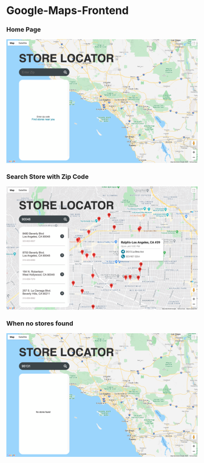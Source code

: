 # Google-Maps-Frontend

### Home Page
![GitHub Logo](/assests/images/home-page.png)

### Search Store with Zip Code
![GitHub Logo](/assests/images/main-page.png)

### When no stores found
![GitHub Logo](/assests/images/no-stores-found.png)
